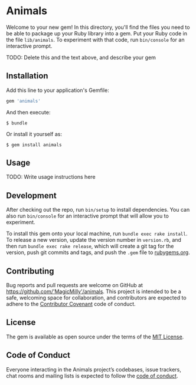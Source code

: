 # Animals

Welcome to your new gem! In this directory, you'll find the files you need to be able to package up your Ruby library into a gem. Put your Ruby code in the file `lib/animals`. To experiment with that code, run `bin/console` for an interactive prompt.

TODO: Delete this and the text above, and describe your gem

## Installation

Add this line to your application's Gemfile:

```ruby
gem 'animals'
```

And then execute:

    $ bundle

Or install it yourself as:

    $ gem install animals

## Usage

TODO: Write usage instructions here

## Development

After checking out the repo, run `bin/setup` to install dependencies. You can also run `bin/console` for an interactive prompt that will allow you to experiment.

To install this gem onto your local machine, run `bundle exec rake install`. To release a new version, update the version number in `version.rb`, and then run `bundle exec rake release`, which will create a git tag for the version, push git commits and tags, and push the `.gem` file to [rubygems.org](https://rubygems.org).

## Contributing

Bug reports and pull requests are welcome on GitHub at https://github.com/'MagicMilly'/animals. This project is intended to be a safe, welcoming space for collaboration, and contributors are expected to adhere to the [Contributor Covenant](http://contributor-covenant.org) code of conduct.

## License

The gem is available as open source under the terms of the [MIT License](https://opensource.org/licenses/MIT).

## Code of Conduct

Everyone interacting in the Animals project’s codebases, issue trackers, chat rooms and mailing lists is expected to follow the [code of conduct](https://github.com/'MagicMilly'/animals/blob/master/CODE_OF_CONDUCT.md).

